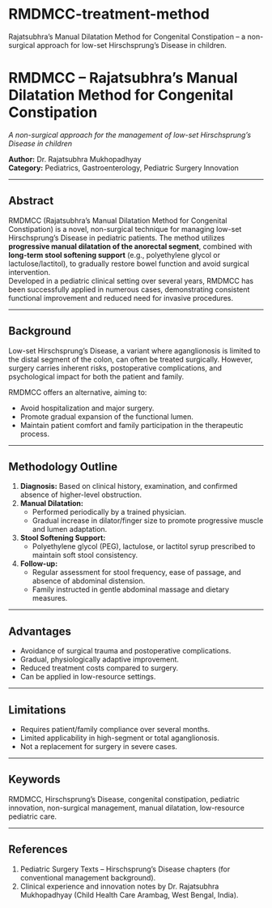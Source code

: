 # RMDMCC-treatment-method
Rajatsubhra’s Manual Dilatation Method for Congenital Constipation – a non-surgical approach for low-set Hirschsprung’s Disease in children.
# RMDMCC – Rajatsubhra’s Manual Dilatation Method for Congenital Constipation
*A non-surgical approach for the management of low-set Hirschsprung’s Disease in children*

**Author:** Dr. Rajatsubhra Mukhopadhyay  
**Category:** Pediatrics, Gastroenterology, Pediatric Surgery Innovation  

---

## Abstract
RMDMCC (Rajatsubhra’s Manual Dilatation Method for Congenital Constipation) is a novel, non-surgical technique for managing low-set Hirschsprung’s Disease in pediatric patients. The method utilizes **progressive manual dilatation of the anorectal segment**, combined with **long-term stool softening support** (e.g., polyethylene glycol or lactulose/lactitol), to gradually restore bowel function and avoid surgical intervention.  
Developed in a pediatric clinical setting over several years, RMDMCC has been successfully applied in numerous cases, demonstrating consistent functional improvement and reduced need for invasive procedures.

---

## Background
Low-set Hirschsprung’s Disease, a variant where aganglionosis is limited to the distal segment of the colon, can often be treated surgically. However, surgery carries inherent risks, postoperative complications, and psychological impact for both the patient and family.  

RMDMCC offers an alternative, aiming to:  
- Avoid hospitalization and major surgery.  
- Promote gradual expansion of the functional lumen.  
- Maintain patient comfort and family participation in the therapeutic process.  

---

## Methodology Outline
1. **Diagnosis:** Based on clinical history, examination, and confirmed absence of higher-level obstruction.  
2. **Manual Dilatation:**  
   - Performed periodically by a trained physician.  
   - Gradual increase in dilator/finger size to promote progressive muscle and lumen adaptation.  
3. **Stool Softening Support:**  
   - Polyethylene glycol (PEG), lactulose, or lactitol syrup prescribed to maintain soft stool consistency.  
4. **Follow-up:**  
   - Regular assessment for stool frequency, ease of passage, and absence of abdominal distension.  
   - Family instructed in gentle abdominal massage and dietary measures.  

---

## Advantages
- Avoidance of surgical trauma and postoperative complications.  
- Gradual, physiologically adaptive improvement.  
- Reduced treatment costs compared to surgery.  
- Can be applied in low-resource settings.  

---

## Limitations
- Requires patient/family compliance over several months.  
- Limited applicability in high-segment or total aganglionosis.  
- Not a replacement for surgery in severe cases.  

---

## Keywords
RMDMCC, Hirschsprung’s Disease, congenital constipation, pediatric innovation, non-surgical management, manual dilatation, low-resource pediatric care.

---

## References
1. Pediatric Surgery Texts – Hirschsprung’s Disease chapters (for conventional management background).  
2. Clinical experience and innovation notes by Dr. Rajatsubhra Mukhopadhyay (Child Health Care Arambag, West Bengal, India).
